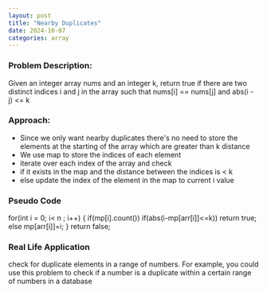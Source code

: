 ```yaml
---
layout: post
title: "Nearby Duplicates"
date: 2024-10-07
categories: array
---
```


### Problem Description:
Given an integer array nums and an integer k, return true if there are two distinct indices i and j in the array such that nums[i] == nums[j] and abs(i - j) <= k

### Approach:
- Since we only want nearby duplicates there's no need to store the elements at the starting of the array which are greater than k distance
- We use map to store the indices of each element
- iterate over each index of the array and check 
- if it exists in the map and the distance between the indices is < k
- else update the index of the element in the map to current i value

### Pseudo Code
for(int i = 0; i< n ; i++)
{
    if(mp[i].count())
    if(abs(i-mp[arr[i]]<=k)) return true;
    else
    mp[arr[i]]=i;
}
return false;

### Real Life Application
check for duplicate elements in a range of numbers. For example, you could use this problem to check if a number is a duplicate within a certain range of numbers in a database